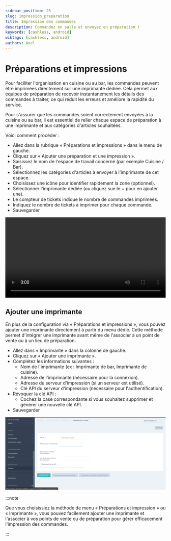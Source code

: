 ```yaml
---
sidebar_position: 25
slug: impression_preparation
title: Impression des commandes
description: Commandez en salle et envoyez en préparation !
keywords: [cashless, android]
wiktags: [cashless, android]
authors: Axel
---
```


# Préparations et impressions

Pour faciliter l'organisation en cuisine ou au bar, les commandes peuvent être imprimées directement sur une imprimante dédiée. Cela permet aux équipes de préparation de recevoir instantanément les détails des commandes à traiter, ce qui réduit les erreurs et améliore la rapidité du service.

Pour s'assurer que les commandes soient correctement envoyées à la cuisine ou au bar, il est essentiel de relier chaque espace de préparation à une imprimante et aux catégories d'articles souhaitées.

Voici comment procéder :

- Allez dans la rubrique « Préparations et impressions » dans le menu de gauche.
- Cliquez sur « Ajouter une préparation et une impression ».
- Saisissez le nom de l'espace de travail concerné (par exemple Cuisine / Bar).
- Sélectionnez les catégories d'articles à envoyer à l'imprimante de cet espace.
- Choisissez une icône pour identifier rapidement la zone (optionnel).
- Sélectionner l'imprimante dédiée (ou cliquez sue le + pour en ajouter une).
- Le compteur de tickets indique le nombre de commandes imprimées.
- Indiquez le nombre de tickets à imprimer pour chaque commande.
- Sauvegarder

<video width="100%" controls src="/img/preparationimpression.mp4"></video>

## Ajouter une imprimante

En plus de la configuration via « Préparations et impressions », vous pouvez ajouter une imprimante directement à partir du menu dédié. Cette méthode permet d'intégrer une imprimante avant même de l'associer à un point de vente ou à un lieu de préparation.

- Allez dans « Imprimante » dans la colonne de gauche.
- Cliquez sur « Ajouter une imprimante ».
- Complétez les informations suivantes :
  - Nom de l'imprimante (ex : Imprimante de bar, Imprimante de cuisine).
  - Adresse de l'imprimante (nécessaire pour la connexion).
  - Adresse du serveur d'impression (si un serveur est utilisé).
  - Clé API du serveur d'impression (nécessaire pour l'authentification).
- Révoquer la clé API :
  - Cochez la case correspondante si vous souhaitez supprimer et générer une nouvelle clé API.
- Sauvegarder


![imprimante](/img/imprimante.png)

:::note

Que vous choisissiez la méthode de menu « Préparations et impression » ou « Imprimante », vous pouvez facilement ajouter une imprimante et l'associer à vos points de vente ou de préparation pour gérer efficacement l'impression des commandes.

:::


